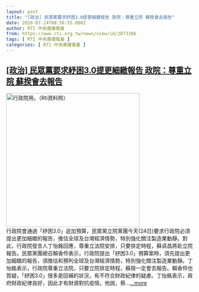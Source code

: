```yaml
---
layout: post
title: "[政治] 民眾黨要求紓困3.0提更細緻報告 政院：尊重立院 蘇揆會去報告"
date: 2020-07-24T08:56:55.000Z
author: RTI 中央廣播電臺
from: https://www.rti.org.tw/news/view/id/2073386
tags: [ RTI 中央廣播電臺 ]
categories: [ RTI 中央廣播電臺 ]
---
```

<!--1595581015000-->
[[政治] 民眾黨要求紓困3.0提更細緻報告 政院：尊重立院 蘇揆會去報告](https://www.rti.org.tw/news/view/id/2073386)
------

<div>
<img src="https://static.rti.org.tw/assets/thumbnails/2018/06/04/152811512910967.png" width="360" alt="行政院用。（Rti資料照）" title="行政院用。（Rti資料照）"><br>行政院會通過「紓困3.0」追加預算，民眾黨立院黨團今天(24日)要求行政院必須提出更加細緻的報告，推估全球及台灣經濟情勢，特別強化關注製造業動靜。對此，行政院發言人丁怡銘回應，尊重立法院安排，只要排定時程，蘇貞昌將赴立院報告。民眾黨團總召賴香伶表示，行政院提出「紓困3.0」預算案時，須先提出更加細緻的報告，須推估和預判全球及台灣經濟情勢，特別強化關注製造業動靜。丁怡銘表示，行政院尊重立法院，只要立院排定時程，蘇揆一定會去報告。賴香伶也質疑，「紓困3.0」很多是回補的狀況，有不符合財政紀律的疑慮。丁怡銘表示，政府財政紀律良好，因此才有財源對抗疫情。他說，蔡...<a target="_blank" href="https://www.rti.org.tw/news/view/id/2073386">...more</a>
</div>

